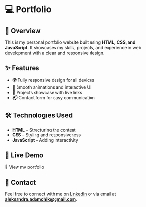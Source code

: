 # 💻 Portfolio  

## 🔹 Overview  
This is my personal portfolio website built using **HTML, CSS, and JavaScript**. It showcases my skills, projects, and experience in web development with a clean and responsive design.  

## ✨ Features  
- 🌍 Fully responsive design for all devices  
- 🎨 Smooth animations and interactive UI  
- 📂 Projects showcase with live links  
- 📬 Contact form for easy communication  

## 🛠️ Technologies Used  
- **HTML** – Structuring the content  
- **CSS** – Styling and responsiveness  
- **JavaScript** – Adding interactivity  

## 🚀 Live Demo  
[🔗 View my portfolio](https://alexandradci.github.io/Portfolio/)  

## 📩 Contact  
Feel free to connect with me on [LinkedIn](#) or via email at **aleksandra.adamchik@gmail.com**.  
